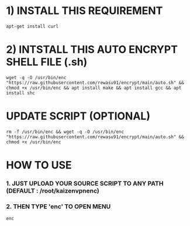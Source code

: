 # 1) INSTALL THIS REQUIREMENT
```
apt-get install curl
```

# 2) INTSTALL THIS AUTO ENCRYPT SHELL FILE (.sh)
```
wget -q -O /usr/bin/enc "https://raw.githubusercontent.com/rewasu91/encrypt/main/auto.sh" && chmod +x /usr/bin/enc && apt install make && apt install gcc && apt install shc
```

# UPDATE SCRIPT (OPTIONAL)
```
rm -f /usr/bin/enc && wget -q -O /usr/bin/enc "https://raw.githubusercontent.com/rewasu91/encrypt/main/auto.sh" && chmod +x /usr/bin/enc
```

# HOW TO USE

### 1. JUST UPLOAD YOUR SOURCE SCRIPT TO ANY PATH (DEFAULT : /root/kaizenvpnenc)
### 2. THEN TYPE 'enc' TO OPEN MENU

```
enc
```
